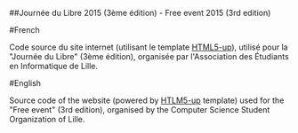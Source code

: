 ##Journée du Libre 2015 (3ème édition) - Free event 2015 (3rd edition)

#French

Code source du site internet (utilisant le template [HTML5-up](http://html5up.net/)), utilisé pour la "Journée du Libre" (3ème édition), organisée par l'Association des Étudiants en Informatique de Lille.

#English

Source code of the website (powered by [HTLM5-up](http://html5up.net/) template) used for the "Free event" (3rd edition), organised by the Computer Science Student Organization of Lille.
